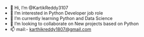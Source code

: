 - 👋 Hi, I’m @KartikReddy3107
- 👀 I’m interested in Python Developer job role
- 🌱 I’m currently learning Python and Data Science
- 💞️ I’m looking to collaborate on New projects based on Python
- 📫 mail:- karthikreddy1807@gmail.com

<!---
KartikReddy3107/KartikReddy3107 is a ✨ special ✨ repository because its `README.md` (this file) appears on your GitHub profile.
You can click the Preview link to take a look at your changes.
--->
